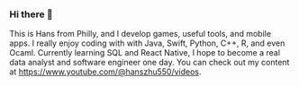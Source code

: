 ### Hi there 👋

<!--
**hanshengzhu0001/hanshengzhu0001** is a ✨ _special_ ✨ repository because its `README.md` (this file) appears on your GitHub profile.

Here are some ideas to get you started:

- 🔭 I’m currently working on ...
- 🌱 I’m currently learning ...
- 👯 I’m looking to collaborate on ...
- 🤔 I’m looking for help with ...
- 💬 Ask me about ...
- 📫 How to reach me: ...
- 😄 Pronouns: ...
- ⚡ Fun fact: ...
-->

This is Hans from Philly, and I develop games, useful tools, and mobile apps. I really enjoy coding with with Java, Swift, Python, C++, R, and even Ocaml. Currently learning SQL and React Native, I hope to become a real data analyst and software engineer one day. You can check out my content at https://www.youtube.com/@hanszhu550/videos.
